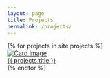 ```yaml
---
layout: page
title: Projects
permalink: /projects/
---
```


<div class="card-columns">
  {% for projects in site.projects %}
      <!-- <div class="col-xs-12 col-sm-6 col-md-4"> -->
      <a href="{{ projects.url | prepend: site.baseurl }}">
        <div class="card">
          <img class="card-img-top" src="{{site.url}}/assets/projects/{{ projects.thumbnail }}" alt="Card image">
          <div class="card-header">
              {{ projects.title }}
          </div>
        </div>
      </a>
      <!-- </div> -->
  {% endfor %}
</div>
